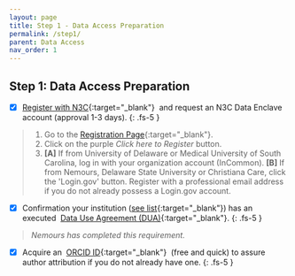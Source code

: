 ```yaml
---
layout: page
title: Step 1 - Data Access Preparation
permalink: /step1/
parent: Data Access
nav_order: 1
---
```


## Step 1: Data Access Preparation

- [x] [Register with N3C](https://covid-test.cd2h.org/N3C_data_enclave){:target="_blank"}&nbsp; and request an N3C Data Enclave account (approval 1-3 days).
{: .fs-5 }
> 1. Go to the [Registration Page](https://labs.cd2h.org/registration/){:target="_blank"}.
> 2. Click on the purple _Click here to Register_ button.
> 3. **[A]** If from University of Delaware or Medical University of South Carolina, log in with your organization account (InCommon). **[B]** If from Nemours, Delaware State University or Christiana Care, click the 'Login.gov' button.  Register with a professional email address if you do not already possess a Login.gov account.

- [x] Confirmation your institution ([see list](https://covid.cd2h.org/node/280){:target="_blank"}) has an executed &nbsp;[Data Use Agreement (DUA)](https://ncats.nih.gov/n3c/resources/data-access){:target="_blank"}.
{: .fs-5 }
> *Nemours has completed this requirement.*

- [x] Acquire an &nbsp;[ORCID ID](https://orcid.org/){:target="_blank"} &nbsp;(free and quick) to assure author attribution if you do not already have one.
{: .fs-5 }
